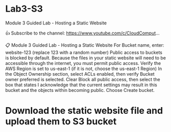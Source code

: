 # Lab3-S3
Module 3 Guided Lab - Hosting a Static Website

👍 Subscribe to the channel: https://www.youtube.com/c/CloudComput... 

📋 Module 3 Guided Lab - Hosting a Static Website
For Bucket name, enter: website-123 (replace 123 with a random number)
Public access to buckets is blocked by default. Because the files in your static website will need to be accessible through the internet, you must permit public access.
Verify the AWS Region is set to us-east-1 (if it is not, choose the us-east-1 Region)
In the Object Ownership section, select ACLs enabled, then verify Bucket owner preferred is selected.
Clear Block all public access, then select the box that states I acknowledge that the current settings may result in this bucket and the objects within becoming public.
Choose Create bucket.
# Download the static website file and upload them to S3 bucket 
